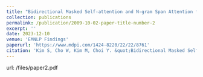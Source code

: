 ```yaml
---
title: "Bidirectional Masked Self-attention and N-gram Span Attention for Constituency Parsing"
collection: publications
permalink: /publication/2009-10-02-paper-title-number-2
excerpt: ''
date: 2023-12-10
venue: 'EMNLP Findings'
paperurl: 'https://www.mdpi.com/1424-8220/22/22/8761'
citation: 'Kim S, Cho W, Kim M, Choi Y. &quot;Bidirectional Masked Self-attention and N-gram Span Attention for Constituency Parsing&quot; <i>EMNLP</i>. 2023.'
---
```

url: /files/paper2.pdf

